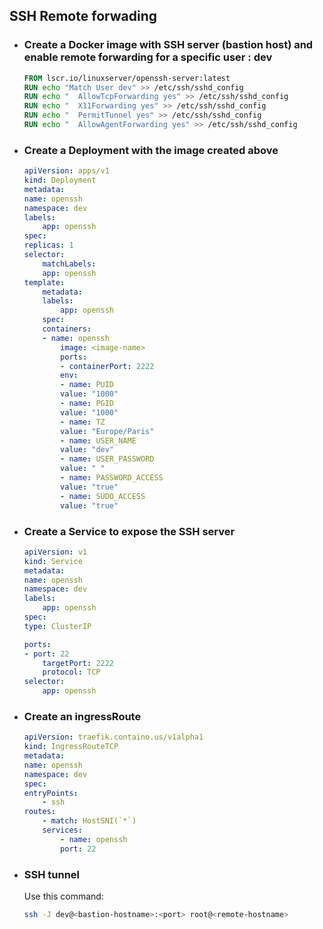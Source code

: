 ## SSH Remote forwading

- ### Create a Docker image with SSH server (bastion host) and enable remote forwarding for a specific user : dev 

    ```Dockerfile
    FROM lscr.io/linuxserver/openssh-server:latest
    RUN echo "Match User dev" >> /etc/ssh/sshd_config
    RUN echo "  AllowTcpForwarding yes" >> /etc/ssh/sshd_config
    RUN echo "  X11Forwarding yes" >> /etc/ssh/sshd_config
    RUN echo "  PermitTunnel yes" >> /etc/ssh/sshd_config
    RUN echo "  AllowAgentForwarding yes" >> /etc/ssh/sshd_config
    ```

- ### Create a Deployment with the image created above

    ```yaml
    apiVersion: apps/v1
    kind: Deployment
    metadata:
    name: openssh
    namespace: dev
    labels:
        app: openssh
    spec:
    replicas: 1
    selector:
        matchLabels:
        app: openssh
    template:
        metadata:
        labels:
            app: openssh
        spec:
        containers:
        - name: openssh
            image: <image-name>
            ports:
            - containerPort: 2222
            env:
            - name: PUID
            value: "1000"
            - name: PGID
            value: "1000"
            - name: TZ
            value: "Europe/Paris"
            - name: USER_NAME
            value: "dev"
            - name: USER_PASSWORD
            value: " "
            - name: PASSWORD_ACCESS
            value: "true"
            - name: SUDO_ACCESS
            value: "true"
    ```

- ### Create a Service to expose the SSH server 

    ```yaml
    apiVersion: v1
    kind: Service
    metadata:
    name: openssh
    namespace: dev
    labels:
        app: openssh
    spec:
    type: ClusterIP
    
    ports:
    - port: 22
        targetPort: 2222
        protocol: TCP
    selector:
        app: openssh
    ```

- ### Create an ingressRoute 

    ```yaml
    apiVersion: traefik.containo.us/v1alpha1
    kind: IngressRouteTCP
    metadata:
    name: openssh
    namespace: dev
    spec:
    entryPoints:
        - ssh
    routes:
        - match: HostSNI(`*`)
        services:
            - name: openssh
            port: 22
    ```

- ### SSH tunnel

    Use this command:

    ```bash
    ssh -J dev@<bastion-hostname>:<port> root@<remote-hostname>
    ```
